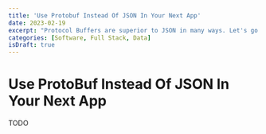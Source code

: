 ```yaml
---
title: 'Use Protobuf Instead Of JSON In Your Next App'
date: 2023-02-19
excerpt: "Protocol Buffers are superior to JSON in many ways. Let's go through why you should use them in your next application."
categories: [Software, Full Stack, Data]
isDraft: true
---
```


# Use ProtoBuf Instead Of JSON In Your Next App

TODO
